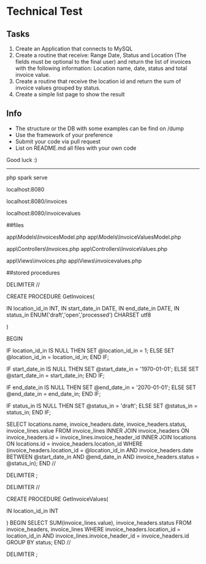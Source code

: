 # Technical Test

## Tasks
1. Create an Application that connects to MySQL
2. Create a routine that receive: Range Date, Status and Location (The fields must be optional to the final user) and return the list of invoices with the following information: Location name, date, status and total invoice value.
3. Create a routine that receive the location id and return the sum of invoice values grouped by status.
4. Create a simple list page to show the result

## Info
- The structure or the DB with some examples can be find on /dump
- Use the framework of your preference
- Submit your code via pull request
- List on README.md all files with your own code

Good luck :)

-------------------------------

php spark serve

localhost:8080

localhost:8080/invoices

localhost:8080/invoicevalues

##files

app\Models\InvoicesModel.php
app\Models\InvoiceValuesModel.php

app\Controllers\Invoices.php
app\Controllers\InvoiceValues.php

app\Views\invoices.php
app\Views\invoicevalues.php

##stored procedures

DELIMITER //

CREATE PROCEDURE GetInvoices(

IN location_id_in INT,
IN start_date_in DATE,
IN end_date_in DATE,
IN status_in ENUM('draft','open','processed') CHARSET utf8

)

BEGIN

IF location_id_in IS NULL THEN 
	SET @location_id_in = 1;
ELSE
   SET @location_id_in = location_id_in; 
END IF;

IF start_date_in IS NULL THEN 
	SET @start_date_in = '1970-01-01';
ELSE
   SET @start_date_in = start_date_in; 
END IF;

IF end_date_in IS NULL THEN 
	SET @end_date_in = '2070-01-01';
ELSE
   SET @end_date_in = end_date_in; 
END IF;

IF status_in IS NULL THEN 
	SET @status_in = 'draft';
ELSE
   SET @status_in = status_in; 
END IF;

SELECT locations.name, invoice_headers.date, invoice_headers.status, invoice_lines.value
FROM invoice_lines
INNER JOIN invoice_headers ON invoice_headers.id = invoice_lines.invoice_header_id
INNER JOIN locations ON locations.id = invoice_headers.location_id
WHERE (invoice_headers.location_id = @location_id_in AND invoice_headers.date BETWEEN @start_date_in AND @end_date_in AND invoice_headers.status = @status_in); 
END //

DELIMITER ;



DELIMITER //

CREATE PROCEDURE GetInvoiceValues(

IN location_id_in INT

)
BEGIN
SELECT SUM(invoice_lines.value), invoice_headers.status
FROM invoice_headers, invoice_lines 
WHERE invoice_headers.location_id = location_id_in AND invoice_lines.invoice_header_id = invoice_headers.id            
GROUP BY status;
END //

DELIMITER ;
